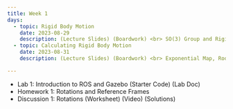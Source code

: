 ```yaml
---
title: Week 1
days:
  - topic: Rigid Body Motion
    date: 2023-08-29
    description: (Lecture Slides) (Boardwork) <br> SO(3) Group and Rigid Transformations <br> Reading - MLS 2.1, 2.2
  - topic: Calculating Rigid Body Motion
    date: 2023-08-31
    description: (Lecture Slides) (Boardwork) <br> Exponential Map, Rodrigues, and Euler Angles <br> Reading - MLS 2.3

---
```

- Lab 1: Introduction to ROS and Gazebo (Starter Code) (Lab Doc)
- Homework 1: Rotations and Reference Frames
- Discussion 1: Rotations (Worksheet) (Video) (Solutions)

<a id="Week2"></a>